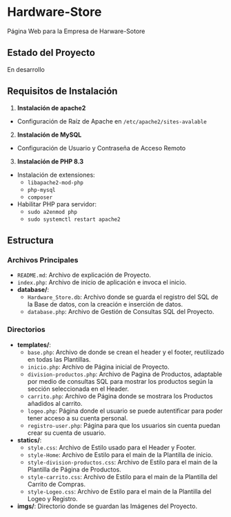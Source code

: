 # Hardware-Store
Página Web para la Empresa de Harware-Sotore

## Estado del Proyecto 
En desarrollo

## Requisitos de Instalación
 1. **Instalación de apache2**
   - Configuración de Raíz de Apache en `/etc/apache2/sites-avalable`
 2. **Instalación de MySQL**
   - Configuración de Usuario y Contraseña de Acceso Remoto
 3. **Instalación de PHP 8.3**
   - Instalación de extensiones:
     - `libapache2-mod-php`
     - `php-mysql`
     - `composer`
   - Habilitar PHP para servidor:
     - `sudo a2enmod php`
     - `sudo systemctl restart apache2`

## Estructura
### Archivos Principales
 - `README.md`: Archivo de explicación de Proyecto.
 - `index.php`: Archivo de inicio de aplicación e invoca el inicio.
 - **database/**: 
   - `Hardware_Store.db`: Archivo donde se guarda el registro del SQL de la Base de datos, con la creación e inserción de datos.
   - `database.php`: Archivo de Gestión de Consultas SQL del Proyecto.
### Directorios
 - **templates/**:
   - `base.php`: Archivo de  donde se crean el header y el footer, reutilizado en todas las Plantillas.
   - `inicio.php`: Archivo de Página inicial de Proyecto.
   - `division-productos.php`: Archivo de Pagina de Productos, adaptable por medio de consultas SQL para mostrar los productos según la sección seleccionada en el Header.
   - `carrito.php`: Archivo de Página  donde se mostrara los Productos añadidos al carrito.
   - `logeo.php`: Página donde el usuario se puede autentificar para poder tener acceso a su cuenta personal.
   - `registro-user.php`: Página para que los usuarios sin cuenta puedan crear su cuenta de usuario.
 - **statics/**:
   - `style.css`: Archivo de Estilo usado para el Header y Footer.
   - `style-Home`: Archivo de Estilo para el main de la Plantilla de inicio.
   - `style-division-productos.css`: Archivo de Estilo para el main de la Plantilla de Página de Productos.
   - `style-carrito.css`: Archivo de Estilo para el main de la Plantilla del Carrito de Compras.
   - `style-Logeo.css`:  Archivo de Estilo para el main de la Plantilla del Logeo y Registro.
 - **imgs/**: Directorio donde se guardan las Imágenes del Proyecto.

